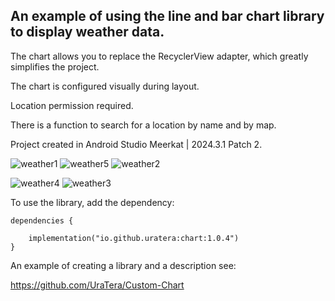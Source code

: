 ## An example of using the line and bar chart library to display weather data.

The chart allows you to replace the RecyclerView adapter, which greatly simplifies the project.

The chart is configured visually during layout.

Location permission required.

There is a function to search for a location by name and by map.

Project created in Android Studio Meerkat | 2024.3.1 Patch 2.

![weather1](https://github.com/user-attachments/assets/86d15e3e-b347-4c1d-b4ff-2226bd61b90c)
![weather5](https://github.com/user-attachments/assets/b178ae3a-6d77-45cc-ae03-5740d3d8d69b)
![weather2](https://github.com/user-attachments/assets/4235d54a-5c90-411e-8783-f0d917dfd2d4)

![weather4](https://github.com/user-attachments/assets/89a9a01b-e07b-4ab3-b664-3682c510afb5)
![weather3](https://github.com/user-attachments/assets/dcb51f02-ea8c-4eb6-ae02-c9802b999490)

To use the library, add the dependency:
```
dependencies {

    implementation("io.github.uratera:chart:1.0.4")
}
```
An example of creating a library and a description see:

https://github.com/UraTera/Custom-Chart




